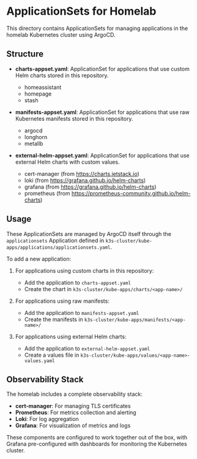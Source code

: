 # ApplicationSets for Homelab

This directory contains ApplicationSets for managing applications in the homelab Kubernetes cluster using ArgoCD.

## Structure

- **charts-appset.yaml**: ApplicationSet for applications that use custom Helm charts stored in this repository.
  - homeassistant
  - homepage
  - stash

- **manifests-appset.yaml**: ApplicationSet for applications that use raw Kubernetes manifests stored in this repository.
  - argocd
  - longhorn
  - metallb

- **external-helm-appset.yaml**: ApplicationSet for applications that use external Helm charts with custom values.
  - cert-manager (from https://charts.jetstack.io)
  - loki (from https://grafana.github.io/helm-charts)
  - grafana (from https://grafana.github.io/helm-charts)
  - prometheus (from https://prometheus-community.github.io/helm-charts)

## Usage

These ApplicationSets are managed by ArgoCD itself through the `applicationsets` Application defined in `k3s-cluster/kube-apps/applications/applicationsets.yaml`.

To add a new application:

1. For applications using custom charts in this repository:
   - Add the application to `charts-appset.yaml`
   - Create the chart in `k3s-cluster/kube-apps/charts/<app-name>/`

2. For applications using raw manifests:
   - Add the application to `manifests-appset.yaml`
   - Create the manifests in `k3s-cluster/kube-apps/manifests/<app-name>/`

3. For applications using external Helm charts:
   - Add the application to `external-helm-appset.yaml`
   - Create a values file in `k3s-cluster/kube-apps/values/<app-name>-values.yaml`

## Observability Stack

The homelab includes a complete observability stack:

- **cert-manager**: For managing TLS certificates
- **Prometheus**: For metrics collection and alerting
- **Loki**: For log aggregation
- **Grafana**: For visualization of metrics and logs

These components are configured to work together out of the box, with Grafana pre-configured with dashboards for monitoring the Kubernetes cluster.